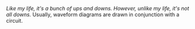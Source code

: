*Like my life, it's a bunch of ups and downs. However, unlike my life, it's not all downs.*
Usually, waveform diagrams are drawn in conjunction with a circuit.

